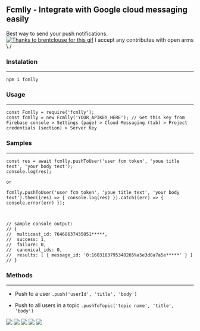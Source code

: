 Fcmlly - Integrate with Google cloud messaging easily
------------
Best way to send your push notifications.
[![Thanks to brentclouse for this gif](https://cdn.dribbble.com/users/187497/screenshots/9363790/media/34f0f653b8f6fa911bd5ccf8ec9e4bab.gif "Thanks to brentclouse")](https://dribbble.com/brentclouse "Thanks to brentclouse for this gif")
I accept any contributes with open arms \\./

### Instalation
------------
 ```
npm i fcmlly
 ```

### Usage
------------
 ```
 const Fcmlly = require('fcmlly');
 const fcmlly = new Fcmlly('YOUR_APIKEY_HERE'); // Get this key from Firebase console > Settings (page) > Cloud Messaging (tab) > Project credentials (section) > Server Key
 ```

### Samples
------------
```
const res = await fcmlly.pushToUser('user fcm token', 'youe title text', 'your body text');
console.log(res);

or

fcmlly.pushToUser('user fcm token', 'youe title text', 'your body text').then((res) => { console.log(res) }).catch((err) => { console.error(err) });



// sample console output:
// {
//  multicast_id: 76468637435051*****,
//  success: 1,
//  failure: 0,
//  canonical_ids: 0,
//  results: [ { message_id: '0:1603183795340265%a5e3d8a7a5e*****' } ]
// }
 ```



### Methods
------------
* Push to a user
```.push('userId', 'title', 'body') ```        
     
* Push to all users in a topic
```.pushToTopic('topic name', 'title', 'body') ```        



![](https://img.shields.io/github/stars/amindotb/fcmlly.svg) ![](https://img.shields.io/github/forks/amindotb/fcmlly.svg) ![](https://img.shields.io/github/tag/amindotb/fcmlly.svg) ![](https://img.shields.io/github/release/amindotb/fcmlly.svg) ![](https://img.shields.io/github/issues/amindotb/fcmlly.svg)